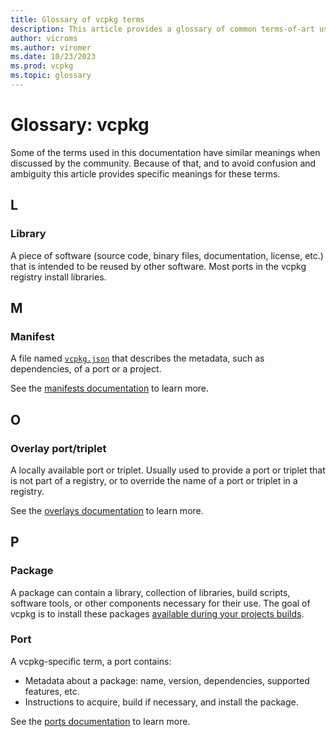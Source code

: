 ```yaml
---
title: Glossary of vcpkg terms
description: This article provides a glossary of common terms-of-art used in vcpkg's documentation.
author: vicroms
ms.author: viromer
ms.date: 10/23/2023
ms.prod: vcpkg
ms.topic: glossary
---
```


# Glossary: vcpkg

Some of the terms used in this documentation have similar meanings when
discussed by the community. Because of that, and to avoid confusion and
ambiguity this article provides specific meanings for these terms.

## L

### Library

A piece of software (source code, binary files, documentation, license, etc.)
that is intended to be reused by other software. Most ports in the vcpkg
registry install libraries.

## M

### Manifest

A file named [`vcpkg.json`](../reference/vcpkg-json.md) that describes the
metadata, such as dependencies, of a port or a project.

See the [manifests documentation](../concepts/manifest-mode.md) to learn more.

## O

### Overlay port/triplet

A locally available port or triplet. Usually used to provide a port or triplet
that is not part of a registry, or to override the name of a port or triplet in
a registry.

See the [overlays documentation](../concepts/overlay-ports.md) to learn more.

## P

### Package

A package can contain a library, collection of libraries, build scripts,
software tools, or other components necessary for their use. The goal of vcpkg
is to install these packages [available during your projects
builds](../concepts/build-system-integration.md).

### Port

A vcpkg-specific term, a port contains:

* Metadata about a package: name, version, dependencies, supported features,
  etc.
* Instructions to acquire, build if necessary, and install the package.

See the [ports documentation](../concepts/ports.md) to learn more.
